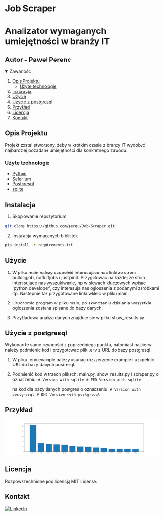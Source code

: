 Job Scraper
=======
# Analizator wymaganych umiejętności w branży IT

## Autor - Paweł Perenc


<!-- Zawartość -->
<details open="open">
  <summary>Zawartość</summary>
  <ol>
    <li>
      <a href="#opis-projektu">Opis Projektu</a>
      <ul>
        <li><a href="#użyte-technologie">Użyte technologie</a></li>
      </ul>
    </li>
    <li>
      <a href="#instalacja">Instalacja</a>
    </li>
    <li><a href="#użycie">Użycie</a></li>
    <li><a href="#użycie-z-postgresql">Użycie z postgresql</a></li>
    <li><a href="#przykład">Przykład</a></li>
    <li><a href="#licencja">Licencja</a></li>
    <li><a href="#kontakt">Kontakt</a></li>
  </ol>
</details>

<!-- ABOUT THE PROJECT -->
## Opis Projektu

Projekt zostal stworzony, żeby w krótkim czasie z branży IT wydobyć najbardziej pożadane umiejętności dla konkretnego zawodu.

### Użyte technologie

* [Python](https://www.python.org/)
* [Selenium](https://selenium-python.readthedocs.io/)
* [Postgresql](https://www.postgresql.org/)
* [sqlite](https://www.sqlite.org/index.html)

## Instalacja

1. Skopiowanie repozytorium
  ```sh
  git clone https://github.com/perqu/Job-Scraper.git
  ``` 
2. Instalacja wymaganych bibliotek
  ```sh
  pip install -r requirements.txt
  ``` 
  
  
## Użycie
  1. W pliku main należy uzupełnić interesujace nas linki ze stron: bulldogjob, nofluffjobs i justjoinit. Przygotowac na kazdej ze stron interesujace nas wyszukiwanie, np w slowach kluczowych wpisac 'python developer', czy interesuja nas ogloszenia z podanymi zarobkami itp. Nastepnie tak przygotowane linki wkleic w pliku main.

  2. Uruchomic program w pliku main, po skonczeniu dzialania wszystkie ogloszenia zostana spisane do bazy danych.

  3. Przykladowa analiza danych znajduje sie w pliku show_results.py

## Użycie z postgresql
  Wykonac te same czynności z poprzedniego punktu, natomiast najpierw należy podmienic kod i przygotowac plik .env z URL do bazy postgresql.

  1. W pliku .env.example nalezy usunac rozszerzenie example i uzupełnic URL do bazy danych postresql.

  2. Podmienić kod w trzech plikach: main.py, show_results.py i scraper.py o oznaczeniu: 
          ```
          # Version with sqlite
          # END Version with sqlite
          ``` 

        na kod dla bazy danych postgres o oznaczeniu:
          ```
          # Version with postgresql
          # END Version with postgresql
          ```

## Przykład

![alt text](https://github.com/perqu/Job-Scraper/blob/main/imgs/wykres.png)

## Licencja

Rozpowszechnione pod licencją MIT License.

## Kontakt
[![LinkedIn][linkedin-shield]][linkedin-url]

<!-- MARKDOWN LINKS & IMAGES -->
<!-- https://www.markdownguide.org/basic-syntax/#reference-style-links -->
[linkedin-shield]: https://img.shields.io/badge/-LinkedIn-black.svg?style=for-the-badge&logo=linkedin&colorB=555
[linkedin-url]: https://www.linkedin.com/in/pawe%C5%82-perenc-51b39315a/
[product-screenshot]: images/screenshot.png

